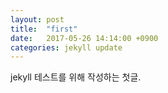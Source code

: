 ```yaml
---
layout: post
title:  "first"
date:   2017-05-26 14:14:00 +0900
categories: jekyll update
---
```

jekyll 테스트를 위해 작성하는 첫글.
